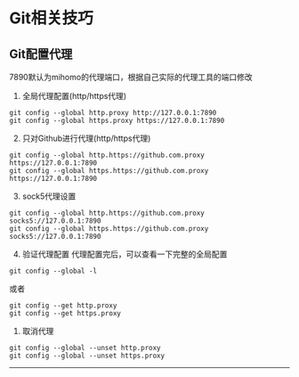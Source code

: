 # Git相关技巧

## Git配置代理

7890默认为mihomo的代理端口，根据自己实际的代理工具的端口修改

1. 全局代理配置(http/https代理)
```shell
git config --global http.proxy http://127.0.0.1:7890
git config --global https.proxy https://127.0.0.1:7890
```

2. 只对Github进行代理(http/https代理)
```shell
git config --global http.https://github.com.proxy https://127.0.0.1:7890
git config --global https.https://github.com.proxy https://127.0.0.1:7890
```

3. sock5代理设置
```shell
git config --global http.https://github.com.proxy socks5://127.0.0.1:7890
git config --global https.https://github.com.proxy socks5://127.0.0.1:7890
```

4. 验证代理配置
代理配置完后，可以查看一下完整的全局配置
```shell
git config --global -l
```
或者
```shell
git config --get http.proxy
git config --get https.proxy
```

1. 取消代理
```shell
git config --global --unset http.proxy
git config --global --unset https.proxy
```



---



